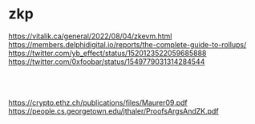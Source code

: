 # zkp

https://vitalik.ca/general/2022/08/04/zkevm.html<br>
https://members.delphidigital.io/reports/the-complete-guide-to-rollups/  <br>
https://twitter.com/yb_effect/status/1520123522059685888
https://twitter.com/0xfoobar/status/1549779031314284544  <br><br><br><br>




https://crypto.ethz.ch/publications/files/Maurer09.pdf<br>
https://people.cs.georgetown.edu/jthaler/ProofsArgsAndZK.pdf

